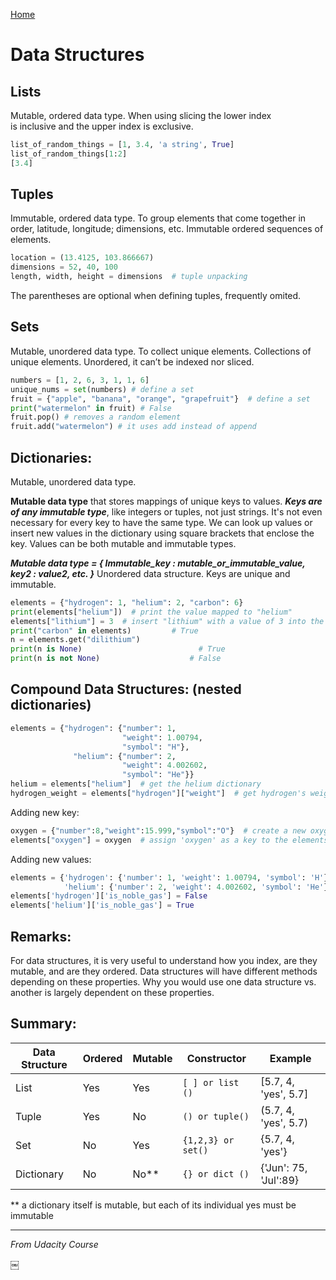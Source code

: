 <a href="https://github.com/ferzu/PythonNotes">Home</a>  
# Data Structures  

## Lists
Mutable, ordered data type.
When using slicing the lower index is inclusive and the upper index is exclusive. 

```python
list_of_random_things = [1, 3.4, 'a string', True]
list_of_random_things[1:2]
[3.4]
```

## Tuples 
Immutable, ordered data type.
To group elements that come together in order, latitude, longitude; dimensions, etc. Immutable ordered sequences of elements.

```python
location = (13.4125, 103.866667)
dimensions = 52, 40, 100
length, width, height = dimensions  # tuple unpacking
```

The parentheses are optional when defining tuples, frequently omited.

## Sets
Mutable, unordered data type.
To collect unique elements. Collections of unique elements. Unordered, it can’t be indexed nor sliced.

```python
numbers = [1, 2, 6, 3, 1, 1, 6]
unique_nums = set(numbers) # define a set
fruit = {"apple", "banana", "orange", "grapefruit"}  # define a set
print("watermelon" in fruit) # False
fruit.pop() # removes a random element
fruit.add("watermelon") # it uses add instead of append
```

## Dictionaries:
Mutable, unordered data type.

**Mutable data type** that stores mappings of unique keys to values. ***Keys are of any immutable type***, like integers or tuples, not just strings. It's not even necessary for every key to have the same type. We can look up values or insert new values in the dictionary using square brackets that enclose the key. Values can be both mutable and immutable types.

***Mutable data type = { Immutable_key : mutable_or_immutable_value, key2 : value2, etc. }***
Unordered data structure. Keys are unique and immutable.

```python
elements = {"hydrogen": 1, "helium": 2, "carbon": 6}
print(elements["helium"])  # print the value mapped to "helium"
elements["lithium"] = 3  # insert "lithium" with a value of 3 into the dictionary
print("carbon" in elements) 		# True
n = elements.get("dilithium")		
print(n is None)					      # True
print(n is not None)			    	# False
```


## Compound Data Structures: (nested dictionaries)


```python
elements = {"hydrogen": {"number": 1,
                         "weight": 1.00794,
                         "symbol": "H"},
              "helium": {"number": 2,
                         "weight": 4.002602,
                         "symbol": "He"}}
helium = elements["helium"]  # get the helium dictionary
hydrogen_weight = elements["hydrogen"]["weight"]  # get hydrogen's weight
```
Adding new key:

```python
oxygen = {"number":8,"weight":15.999,"symbol":"O"}  # create a new oxygen dictionary 
elements["oxygen"] = oxygen  # assign 'oxygen' as a key to the elements dictionary
```

Adding new values:

```python
elements = {'hydrogen': {'number': 1, 'weight': 1.00794, 'symbol': 'H'},
            'helium': {'number': 2, 'weight': 4.002602, 'symbol': 'He'}}
elements['hydrogen']['is_noble_gas'] = False
elements['helium']['is_noble_gas'] = True
```

## Remarks:

For data structures, it is very useful to understand how you index, are they mutable, and are they ordered. Data structures will have different methods depending on these properties.  Why you would use one data structure vs. another is largely dependent on these properties.

## Summary:

| Data Structure | Ordered | Mutable | Constructor | Example |
| -------------- | ------- | ------- | ----------- | ------- |
| List | Yes | Yes | ```[ ] or list ()``` | [5.7, 4, 'yes', 5.7] |
| Tuple | Yes | No | ```() or tuple()``` | (5.7, 4, 'yes', 5.7) |
| Set | No | Yes | ```{1,2,3} or set()``` | {5.7, 4, 'yes'} |
| Dictionary | No | No** | ```{} or dict ()``` | {'Jun': 75, 'Jul':89}|

** a dictionary itself is mutable, but each of its individual yes must be immutable



---
*From Udacity Course*













￼



